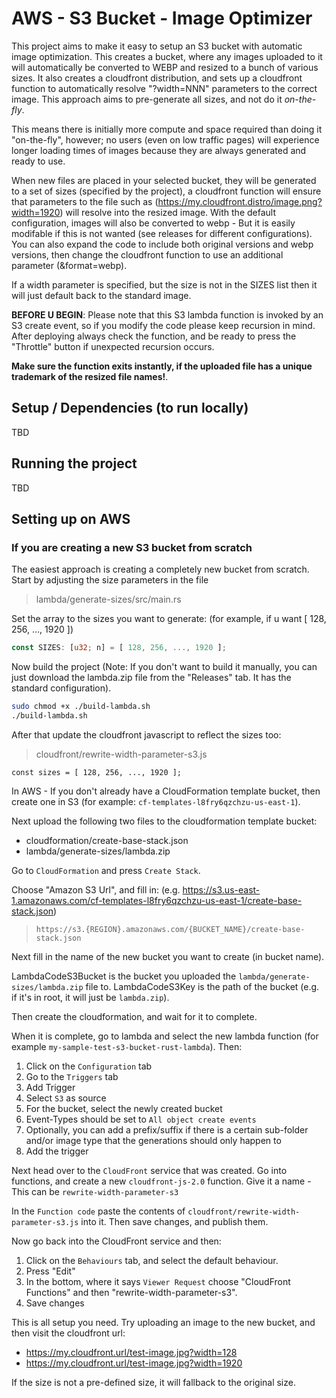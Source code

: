 # AWS - S3 Bucket - Image Optimizer

This project aims to make it easy to setup an S3 bucket with automatic image optimization. This creates a bucket, where any images uploaded to it will automatically be converted to WEBP and resized to a bunch of various sizes. It also creates a cloudfront distribution, and sets up a cloudfront function to automatically resolve "?width=NNN" parameters to the correct image. This approach aims to pre-generate all sizes, and not do it *on-the-fly*.

This means there is initially more compute and space required than doing it "on-the-fly", however; no users (even on low traffic pages) will experience longer loading times of images because they are always generated and ready to use.

When new files are placed in your selected bucket, they will be generated to a set of sizes (specified by the project), a cloudfront function will ensure that parameters to the file such as (https://my.cloudfront.distro/image.png?width=1920) will resolve into the resized image. With the default configuration, images will also be converted to webp - But it is easily modifable if this is not wanted (see releases for different configurations). You can also expand the code to include both original versions and webp versions, then change the cloudfront function to use an additional parameter (&format=webp).

If a width parameter is specified, but the size is not in the SIZES list then it will just default back to the standard image.

**BEFORE U BEGIN**: Please note that this S3 lambda function is invoked by an S3 create event, so if you modify the code please keep recursion in mind. After deploying always check the function, and be ready to press the "Throttle" button if unexpected recursion occurs. 

**Make sure the function exits instantly, if the uploaded file has a unique trademark of the resized file names!**. 

## Setup / Dependencies (to run locally)

TBD

## Running the project

TBD

## Setting up on AWS

### If you are creating a new S3 bucket from scratch

The easiest approach is creating a completely new bucket from scratch. 
Start by adjusting the size parameters in the file

> lambda/generate-sizes/src/main.rs

Set the array to the sizes you want to generate: (for example, if u want [ 128, 256, ..., 1920 ])

```RUST
const SIZES: [u32; n] = [ 128, 256, ..., 1920 ];
```

Now build the project 
(Note: If you don't want to build it manually, you can just download the lambda.zip file from the "Releases" tab. It has the standard configuration).

```bash
sudo chmod +x ./build-lambda.sh
./build-lambda.sh
```

After that update the cloudfront javascript to reflect the sizes too:

> cloudfront/rewrite-width-parameter-s3.js

```JS
const sizes = [ 128, 256, ..., 1920 ];
```

In AWS - If you don't already have a CloudFormation template bucket, then create one in S3 (for example: `cf-templates-l8fry6qzchzu-us-east-1`).

Next upload the following two files to the cloudformation template bucket:

 - cloudformation/create-base-stack.json
 - lambda/generate-sizes/lambda.zip

Go to `CloudFormation` and press `Create Stack`.

Choose "Amazon S3 Url", and fill in: (e.g. https://s3.us-east-1.amazonaws.com/cf-templates-l8fry6qzchzu-us-east-1/create-base-stack.json)

> `https://s3.{REGION}.amazonaws.com/{BUCKET_NAME}/create-base-stack.json`

Next fill in the name of the new bucket you want to create (in bucket name).

LambdaCodeS3Bucket is the bucket you uploaded the `lambda/generate-sizes/lambda.zip` file to.
LambdaCodeS3Key is the path of the bucket (e.g. if it's in root, it will just be `lambda.zip`).

Then create the cloudformation, and wait for it to complete.

When it is complete, go to lambda and select the new lambda function (for example `my-sample-test-s3-bucket-rust-lambda`). Then:

1. Click on the `Configuration` tab
2. Go to the `Triggers` tab
3. Add Trigger
4. Select `S3` as source
5. For the bucket, select the newly created bucket
6. Event-Types should be set to `All object create events`
7. Optionally, you can add a prefix/suffix if there is a certain sub-folder and/or image type that the generations should only happen to
8. Add the trigger

Next head over to the `CloudFront` service that was created. Go into functions, and create a new `cloudfront-js-2.0` function. Give it a name - This can be `rewrite-width-parameter-s3`

In the `Function code` paste the contents of `cloudfront/rewrite-width-parameter-s3.js` into it. Then save changes, and publish them.

Now go back into the CloudFront service and then:

1. Click on the `Behaviours` tab, and select the default behaviour. 
2. Press "Edit"
3. In the bottom, where it says `Viewer Request` choose "CloudFront Functions" and then "rewrite-width-parameter-s3".
4. Save changes

This is all setup you need. Try uploading an image to the new bucket, and then visit the cloudfront url:
 * https://my.cloudfront.url/test-image.jpg?width=128
 * https://my.cloudfront.url/test-image.jpg?width=1920

If the size is not a pre-defined size, it will fallback to the original size.
